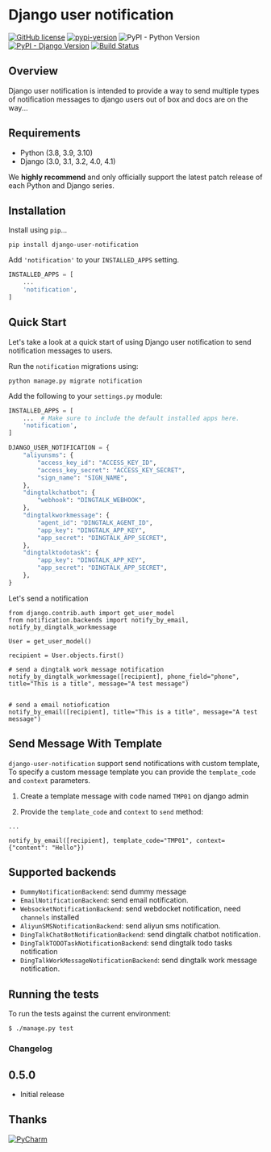 # Django user notification

[![GitHub license](https://img.shields.io/github/license/anyidea/django-user-notification)](https://github.com/anyidea/django-user-notification/blob/master/LICENSE)
[![pypi-version](https://img.shields.io/pypi/v/django-user-notification.svg)](https://pypi.python.org/pypi/django-user-notification)
![PyPI - Python Version](https://img.shields.io/pypi/pyversions/django-user-notification)
[![PyPI - Django Version](https://img.shields.io/badge/django-%3E%3D3.0-44B78B)](https://www.djangoproject.com/)
[![Build Status](https://app.travis-ci.com/anyidea/django-user-notification.svg?branch=master)](https://app.travis-ci.com/anyidea/django-user-notification)


Overview
-----
Django user notification is intended to provide a way to send multiple types of notification messages to django users out of box
 and docs are on the way...

Requirements
-----

* Python (3.8, 3.9, 3.10)
* Django (3.0, 3.1, 3.2, 4.0, 4.1)

We **highly recommend** and only officially support the latest patch release of
each Python and Django series.

Installation
-----

Install using `pip`...

    pip install django-user-notification

Add `'notification'` to your `INSTALLED_APPS` setting.
```python
INSTALLED_APPS = [
    ...
    'notification',
]
```

Quick Start
-----

Let's take a look at a quick start of using Django user notification to send notification messages to users.

Run the `notification` migrations using:

    python manage.py migrate notification


Add the following to your `settings.py` module:

```python
INSTALLED_APPS = [
    ...  # Make sure to include the default installed apps here.
    'notification',
]

DJANGO_USER_NOTIFICATION = {
    "aliyunsms": {
        "access_key_id": "ACCESS_KEY_ID",
        "access_key_secret": "ACCESS_KEY_SECRET",
        "sign_name": "SIGN_NAME",
    },
    "dingtalkchatbot": {
        "webhook": "DINGTALK_WEBHOOK",
    },
    "dingtalkworkmessage": {
        "agent_id": "DINGTALK_AGENT_ID",
        "app_key": "DINGTALK_APP_KEY",
        "app_secret": "DINGTALK_APP_SECRET",
    },
    "dingtalktodotask": {
        "app_key": "DINGTALK_APP_KEY",
        "app_secret": "DINGTALK_APP_SECRET",
    },
}
```

Let's send a notification

``` {.python}
from django.contrib.auth import get_user_model
from notification.backends import notify_by_email, notify_by_dingtalk_workmessage

User = get_user_model()

recipient = User.objects.first()

# send a dingtalk work message notification
notify_by_dingtalk_workmessage([recipient], phone_field="phone", title="This is a title", message="A test message")


# send a email notiofication
notify_by_email([recipient], title="This is a title", message="A test message")
```

Send Message With Template
--------------

`django-user-notification` support send notifications with custom template, To
specify a custom message template you can provide the `template_code`
and `context` parameters.

1)  Create a template message with code named `TMP01` on django admin



2) Provide the `template_code` and `context` to `send` method:
``` {.python}
...

notify_by_email([recipient], template_code="TMP01", context={"content": "Hello"})
```

Supported backends
-----------------------------

- `DummyNotificationBackend`: send dummy message
- `EmailNotificationBackend`: send email notification.
- `WebsocketNotificationBackend`: send webdocket notification, need `channels` installed
- `AliyunSMSNotificationBackend`: send aliyun sms notification.
- `DingTalkChatBotNotificationBackend`: send dingtalk chatbot notification.
- `DingTalkTODOTaskNotificationBackend`: send dingtalk todo tasks notification
- `DingTalkWorkMessageNotificationBackend`: send dingtalk work message notification.

Running the tests
-----------------

To run the tests against the current environment:

``` {.bash}
$ ./manage.py test
```

### Changelog

0.5.0
-----

-   Initial release

## Thanks

[![PyCharm](docs/pycharm.svg)](https://www.jetbrains.com/?from=django-user-notification)
